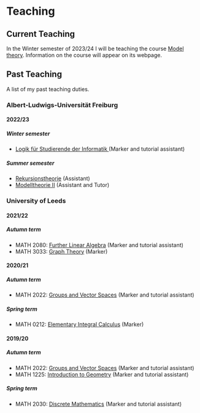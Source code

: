 
<html>
<body>
<h1> Teaching </h1>

<h2> Current Teaching </h2>

<p> In the Winter semester of 2023/24 I will be teaching the course <a href="https://fgallinaro.github.io/modelltheorie_1_2324">Model theory</a>. Information on the course will appear on its webpage. </p>
	
<h2> Past Teaching </h2>

<p> A list of my past teaching duties. </p>
	
<h3> Albert-Ludwigs-Universität Freiburg </h3>
<h4> 2022/23 </h4>
<h5> Winter semester </h5>
<ul>
	<li> <a href="https://home.mathematik.uni-freiburg.de/mildenberger/veranstaltungen/ws22/logik.html">Logik für Studierende der Informatik </a> (Marker and tutorial assistant) </li>
</ul>

<h5> Summer semester </h5>
<ul>
	<li> <a href="https://home.mathematik.uni-freiburg.de/mildenberger/veranstaltungen/ss23/rekursionstheorie.html">Rekursionstheorie</a> (Assistant) </li>
	<li> <a href="https://fgallinaro.github.io/modelltheorie_2_23">Modelltheorie II</a> (Assistant and Tutor) </li>
</ul>
	
<h3> University of Leeds </h3>
<h4> 2021/22 </h4>
<h5> Autumn term </h5>
<ul>
	<li> MATH 2080: <a href="https://webprod3.leeds.ac.uk/catalogue/dynmodules.asp?Y=202122&M=MATH-2080">Further Linear Algebra</a> (Marker and tutorial assistant) </li>
	<li> MATH 3033: <a href="https://webprod3.leeds.ac.uk/catalogue/dynmodules.asp?Y=202122&M=MATH-3033">Graph Theory</a> (Marker) </li>
</ul>
<h4> 2020/21 </h4>
<h5> Autumn term </h5>
<ul>
	<li> MATH 2022: <a href="https://webprod3.leeds.ac.uk/catalogue/dynmodules.asp?Y=202021&M=MATH-2022">Groups and Vector Spaces</a> (Marker and tutorial assistant) </li>
</ul>
<h5> Spring term </h5>
<ul>
	<li> MATH 0212: <a href="https://webprod3.leeds.ac.uk/catalogue/dynmodules.asp?Y=202021&M=MATH-0212">Elementary Integral Calculus</a> (Marker) </li>
</ul>
<h4> 2019/20 </h4>
<h5> Autumn term </h5>
<ul>
	<li> MATH 2022: <a href="https://webprod3.leeds.ac.uk/catalogue/dynmodules.asp?Y=201920&M=MATH-2022">Groups and Vector Spaces</a> (Marker and tutorial assistant) </li>
	<li> MATH 1225: <a href="https://webprod3.leeds.ac.uk/catalogue/dynmodules.asp?Y=201920&F=P&M=MATH-1225">Introduction to Geometry</a> (Marker and tutorial assistant) </li>
</ul>
<h5> Spring term </h5>
<ul>
	<li> MATH 2030: <a href="https://webprod3.leeds.ac.uk/catalogue/dynmodules.asp?Y=201920&M=MATH-2230">Discrete Mathematics</a> (Marker and tutorial assistant) </li>
</ul>
</body>
<html>
